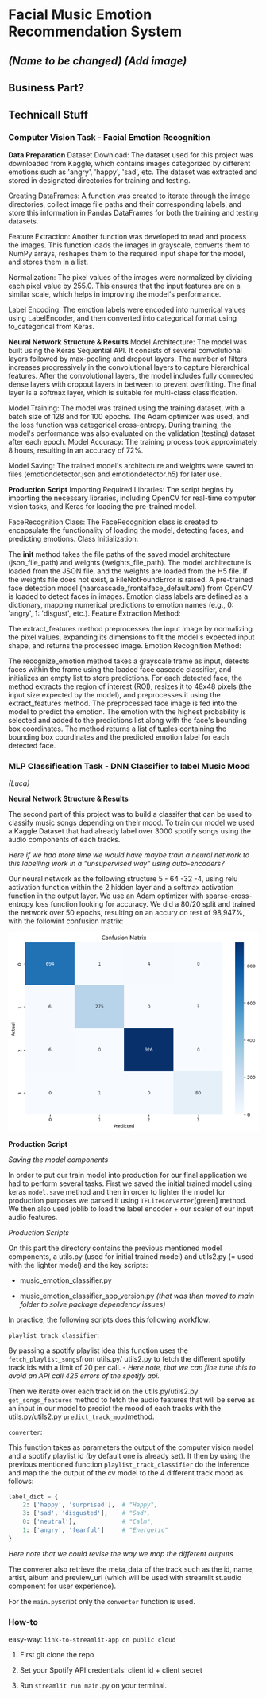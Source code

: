 # Facial Music Emotion Recommendation System
_(Name to be changed)_
_(Add image)_
---
## Business Part?

## Technicall Stuff

### Computer Vision Task - Facial Emotion Recognition
__Data Preparation__
Dataset Download:
The dataset used for this project was downloaded from Kaggle, which contains images categorized by different emotions such as 'angry', 'happy', 'sad', etc. The dataset was extracted and stored in designated directories for training and testing.

Creating DataFrames:
A function was created to iterate through the image directories, collect image file paths and their corresponding labels, and store this information in Pandas DataFrames for both the training and testing datasets.

Feature Extraction:
Another function was developed to read and process the images. This function loads the images in grayscale, converts them to NumPy arrays, reshapes them to the required input shape for the model, and stores them in a list.

Normalization:
The pixel values of the images were normalized by dividing each pixel value by 255.0. This ensures that the input features are on a similar scale, which helps in improving the model's performance.

Label Encoding:
The emotion labels were encoded into numerical values using LabelEncoder, and then converted into categorical format using to_categorical from Keras.

__Neural Network Structure & Results__
Model Architecture:
The model was built using the Keras Sequential API. It consists of several convolutional layers followed by max-pooling and dropout layers. The number of filters increases progressively in the convolutional layers to capture hierarchical features.
After the convolutional layers, the model includes fully connected dense layers with dropout layers in between to prevent overfitting. The final layer is a softmax layer, which is suitable for multi-class classification.

Model Training:
The model was trained using the training dataset, with a batch size of 128 and for 100 epochs. The Adam optimizer was used, and the loss function was categorical cross-entropy.
During training, the model's performance was also evaluated on the validation (testing) dataset after each epoch.
Model Accuracy:
The training process took approximately 8 hours, resulting in an accuracy of 72%.

Model Saving:
The trained model's architecture and weights were saved to files (emotiondetector.json and emotiondetector.h5) for later use.


__Production Script__
Importing Required Libraries:
The script begins by importing the necessary libraries, including OpenCV for real-time computer vision tasks, and Keras for loading the pre-trained model.

FaceRecognition Class:
The FaceRecognition class is created to encapsulate the functionality of loading the model, detecting faces, and predicting emotions.
Class Initialization:

The __init__ method takes the file paths of the saved model architecture (json_file_path) and weights (weights_file_path).
The model architecture is loaded from the JSON file, and the weights are loaded from the H5 file. If the weights file does not exist, a FileNotFoundError is raised.
A pre-trained face detection model (haarcascade_frontalface_default.xml) from OpenCV is loaded to detect faces in images.
Emotion class labels are defined as a dictionary, mapping numerical predictions to emotion names (e.g., 0: 'angry', 1: 'disgust', etc.).
Feature Extraction Method:

The extract_features method preprocesses the input image by normalizing the pixel values, expanding its dimensions to fit the model's expected input shape, and returns the processed image.
Emotion Recognition Method:

The recognize_emotion method takes a grayscale frame as input, detects faces within the frame using the loaded face cascade classifier, and initializes an empty list to store predictions.
For each detected face, the method extracts the region of interest (ROI), resizes it to 48x48 pixels (the input size expected by the model), and preprocesses it using the extract_features method.
The preprocessed face image is fed into the model to predict the emotion. The emotion with the highest probability is selected and added to the predictions list along with the face's bounding box coordinates.
The method returns a list of tuples containing the bounding box coordinates and the predicted emotion label for each detected face.


### MLP Classification Task - DNN Classifier to label Music Mood
_(Luca)_

__Neural Network Structure & Results__

The second part of this project was to build a classifer that can be used to classify music songs depending on their mood. To train our model we used a Kaggle Dataset that had already label over 3000 spotify songs using the audio components of each tracks.

_Here if we had more time we would have maybe train a neural network to this labelling work in a "unsupervised way" using auto-encoders?_

Our neural network as the following structure 5 - 64 -32 -4, using relu activation function within the 2 hidden layer and a softmax activation function in the output layer. We use an Adam optimizer with sparse-cross-entropy loss function looking for accuracy. We did a 80/20 split and trained the network over 50 epochs, resulting on an accury on test of 98,947%, with the followinf confusion matrix:

!['confusion_matrix'](conf_matrix.png)


__Production Script__

_Saving the model components_

In order to put our train model into production for our final application we had to perform several tasks.
First we saved the initial trained model using keras `model.save` method and then in order to lighter the model for production purposes we parsed it using `TFLiteConverter`[green] method. We then also used joblib to load the label encoder + our scaler of our input audio features.

_Production Scripts_

On this part the directory contains the previous mentioned model components, a utils.py (used for initial trained model) and utils2.py (= used with the lighter model) and the key scripts:

- music_emotion_classifier.py

- music_emotion_classifier_app_version.py _(that was then moved to main folder to solve package dependency issues)_

In practice, the following scripts does this following workflow:

`playlist_track_classifier`: 

By passing a spotify playlist idea this function uses the `fetch_playlist_songs`from utils.py/ utils2.py to fetch the different spotify track ids with a limit of 20 per call. - _Here note, that we can fine tune this to avoid an API call 425 errors of the spotify api._

Then we iterate over each track id on the utils.py/utils2.py `get_songs_features` method to fetch the audio features that will be serve as an input in our model to predict the mood of each tracks with the utils.py/utils2.py `predict_track_mood`method.

`converter`:

This function takes as parameters the output of the computer vision model and a spotify playlist id (by default one is already set). It then by using the previous mentioned function `playlist_track_classifier` do the inference and map the the output of the cv model to the 4 different track mood as follows:

```python
label_dict = {
    2: ['happy', 'surprised'],  # "Happy",
    3: ['sad', 'disgusted'],    # "Sad",
    0: ['neutral'],             # "Calm",
    1: ['angry', 'fearful']     # "Energetic"
}
```
_Here note that we could revise the way we map the different outputs_

The converer also retrieve the meta_data of the track such as the id, name, artist, album and preview_url (which will be used with streamlit st.audio component for user experience).

For the `main.py`script only the `converter` function is used.

### How-to

easy-way: `link-to-streamlit-app on public cloud`

1) First git clone the repo

2) Set your Spotify API credentials: client id + client secret

3) Run ```streamlit run main.py``` on your terminal.






